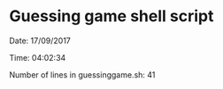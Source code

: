 # Guessing game shell script
Date: 17/09/2017

Time: 04:02:34

Number of lines in guessinggame.sh: 41
